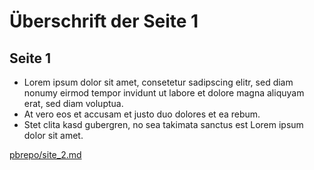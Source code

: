 # Überschrift der Seite 1
## Seite 1

* Lorem ipsum dolor sit amet, consetetur sadipscing elitr, sed diam nonumy eirmod tempor invidunt ut labore et dolore magna aliquyam erat, sed diam voluptua.
* At vero eos et accusam et justo duo dolores et ea rebum.
* Stet clita kasd gubergren, no sea takimata sanctus est Lorem ipsum dolor sit amet.

[pbrepo/site_2.md](https://github.com/PeterBrain/pb.repo/blob/master/site_2.md)
